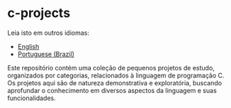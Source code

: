 # c-projects

Leia isto em outros idiomas:
- [English](README.md)
- [Portuguese (Brazil)](README.pt-br.md)

Este repositório contém uma coleção de pequenos projetos de estudo, organizados por categorias, relacionados à linguagem de programação C. Os projetos aqui são de natureza demonstrativa e exploratória, buscando aprofundar o conhecimento em diversos aspectos da linguagem e suas funcionalidades.
